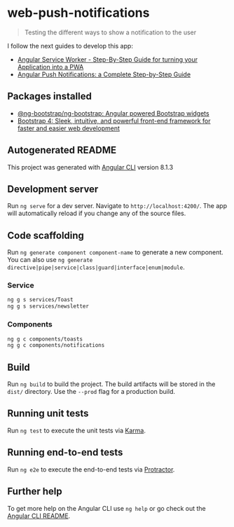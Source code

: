 # web-push-notifications

> Testing the different ways to show a notification to the user

I follow the next guides to develop this app:

* [Angular Service Worker - Step-By-Step Guide for turning your Application into a PWA](https://blog.angular-university.io/angular-service-worker/)
* [Angular Push Notifications: a Complete Step-by-Step Guide](https://blog.angular-university.io/angular-push-notifications/)

## Packages installed

* [@ng-bootstrap/ng-bootstrap: Angular powered Bootstrap widgets](https://ng-bootstrap.github.io/)
* [Bootstrap 4: Sleek, intuitive, and powerful front-end framework for faster and easier web development](https://getbootstrap.com/)

## Autogenerated README

This project was generated with [Angular CLI](https://github.com/angular/angular-cli) version 8.1.3

## Development server

Run `ng serve` for a dev server. Navigate to `http://localhost:4200/`. The app will automatically reload if you change any of the source files.

## Code scaffolding

Run `ng generate component component-name` to generate a new component. You can also use `ng generate directive|pipe|service|class|guard|interface|enum|module`.

### Service

```bash
ng g s services/Toast
ng g s services/newsletter
```

### Components

```bash
ng g c components/toasts
ng g c components/notifications
```

## Build

Run `ng build` to build the project. The build artifacts will be stored in the `dist/` directory. Use the `--prod` flag for a production build.

## Running unit tests

Run `ng test` to execute the unit tests via [Karma](https://karma-runner.github.io).

## Running end-to-end tests

Run `ng e2e` to execute the end-to-end tests via [Protractor](http://www.protractortest.org/).

## Further help

To get more help on the Angular CLI use `ng help` or go check out the [Angular CLI README](https://github.com/angular/angular-cli/blob/master/README.md).
